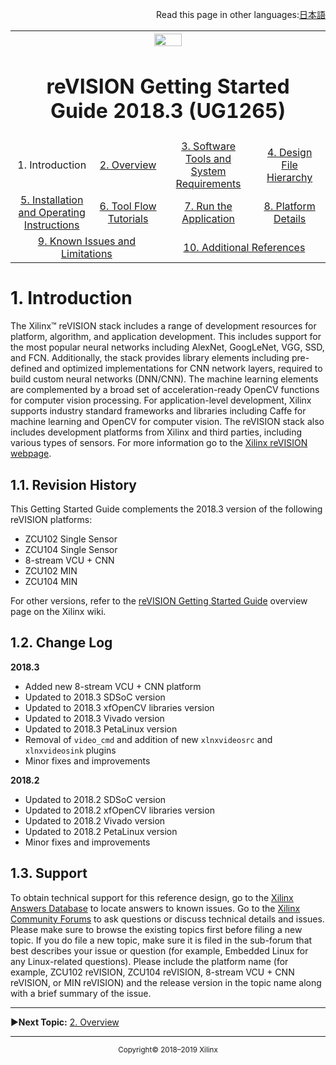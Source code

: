 <p align="right">
            Read this page in other languages:<a href="docs-jp/README.md">日本語</a>          
</p>
<table style="width:100%">
  <tr>

<th width="100%" colspan="6"><img src="https://www.xilinx.com/content/dam/xilinx/imgs/press/media-kits/corporate/xilinx-logo.png" width="30%"/><h1>reVISION Getting Started Guide 2018.3 (UG1265)</h1>
</th>

  </tr>
  <tr>
    <td width="17%" align="center">1. Introduction</td>
    <td width="16%" align="center"><a href="./Docs/overview.md">2. Overview</a></td>
    <td width="17%" align="center"><a href="./Docs/software-tools-system-requirements.md">3. Software Tools and System Requirements</a></td>
    <td width="17%" align="center"><a href="./Docs/design-file-hierarchy.md">4. Design File Hierarchy</a></td>
</tr>
<tr>
    <td width="17%" align="center"><a href="./Docs/operating-instructions.md">5. Installation and Operating Instructions</a></td>
    <td width="16%" align="center"><a href="./Docs/tool-flow-tutorials.md">6. Tool Flow Tutorials</a></td>
    <td width="17%" align="center"><a href="./Docs/run-application.md">7. Run the Application</a></td>
    <td width="17%" align="center"><a href="./Docs/platform-details.md">8. Platform Details</a></td>    
  </tr>
<tr>
    <td width="17%" align="center" colspan="2"><a href="./Docs/known-issues-limitations.md">9. Known Issues and Limitations</a></td>
    <td width="16%" align="center" colspan="2"><a href="./Docs/additional-references.md">10. Additional References</a></td>
</tr>
</table>

# 1. Introduction
The Xilinx&trade; reVISION stack includes a range of development resources for platform, algorithm, and application development. This includes support for the most popular neural networks including AlexNet, GoogLeNet, VGG, SSD, and FCN. Additionally, the stack provides library elements including pre-defined and optimized implementations for CNN network layers, required to build custom neural networks (DNN/CNN). The machine learning elements are complemented by a broad set of acceleration-ready OpenCV functions for computer vision processing. For application-level development, Xilinx supports industry standard frameworks and libraries including Caffe for machine learning and OpenCV for computer vision. The reVISION stack also includes development platforms from Xilinx and third parties, including various types of sensors. For more information go to the [Xilinx reVISION webpage](http://www.Xilinx.com/reVISION).

## 1.1. Revision History
This Getting Started Guide complements the 2018.3 version of the following reVISION platforms:
- ZCU102 Single Sensor
- ZCU104 Single Sensor
- 8-stream VCU + CNN
- ZCU102 MIN
- ZCU104 MIN

For other versions, refer to the [reVISION Getting Started Guide](http://www.wiki.xilinx.com/reVISION%20Getting%20Started%20Guide) overview page on the Xilinx wiki.

## 1.2. Change Log

**2018.3**
* Added new 8-stream VCU + CNN platform
* Updated to 2018.3 SDSoC version
* Updated to 2018.3 xfOpenCV libraries version
* Updated to 2018.3 Vivado version
* Updated to 2018.3 PetaLinux version
* Removal of `video_cmd` and addition of new `xlnxvideosrc` and `xlnxvideosink` plugins
* Minor fixes and improvements


**2018.2**
* Updated to 2018.2 SDSoC version
* Updated to 2018.2 xfOpenCV libraries version
* Updated to 2018.2 Vivado version
* Updated to 2018.2 PetaLinux version
* Minor fixes and improvements



## 1.3. Support

To obtain technical support for this reference design, go to the [Xilinx Answers Database](https://www.xilinx.com/support.html) to locate answers to known issues. Go to the [Xilinx Community Forums](https://forums.xilinx.com/) to ask questions or discuss technical details and issues. Please make sure to browse the existing topics first before filing a new topic. If you do file a new topic, make sure it is filed in the sub-forum that best describes your issue or question (for example, Embedded Linux for any Linux-related questions). Please include the platform name (for example, ZCU102 reVISION, ZCU104 reVISION, 8-stream VCU + CNN reVISION, or MIN reVISION) and the release version in the topic name along with a brief summary of the issue.

<hr/>

:arrow_forward:**Next Topic:**  [2. Overview](./Docs/overview.md)

<hr/>
<p align="center"><sup>Copyright&copy; 2018–2019 Xilinx</sup></p>
